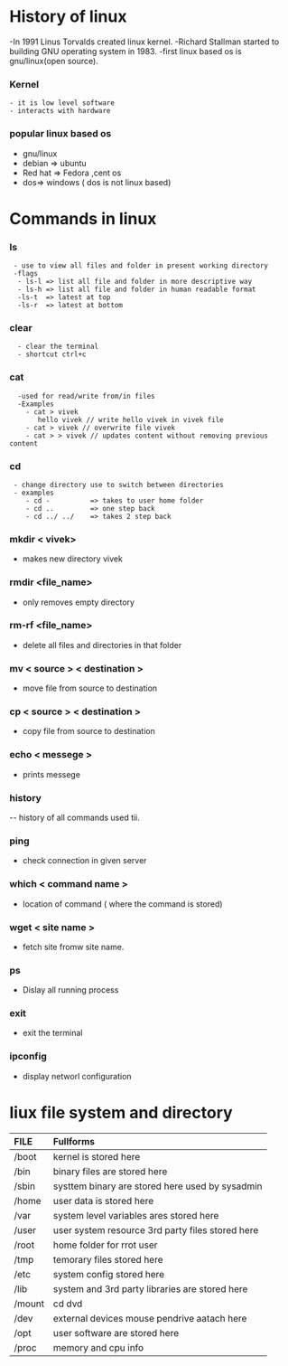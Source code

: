 # History of linux
 -In 1991 Linus Torvalds created linux kernel.
 -Richard Stallman started to building GNU operating system in 1983.
 -first linux based os is gnu/linux(open source).
 
 ### Kernel 
    - it is low level software 
    - interacts with hardware
### popular linux based os
- gnu/linux
- debian => ubuntu
- Red hat => Fedora ,cent os
- dos=> windows ( dos is not linux based)


# Commands in linux
  ### ls
     - use to view all files and folder in present working directory 
     -flags 
      - ls-l => list all file and folder in more descriptive way
      - ls-h => list all file and folder in human readable format
      -ls-t  => latest at top
      -ls-r  => latest at bottom
      
  ### clear
      - clear the terminal
      - shortcut ctrl+c
      
  ### cat
      -used for read/write from/in files
      -Examples
        - cat > vivek
           hello vivek // write hello vivek in vivek file
        - cat > vivek // overwrite file vivek
        - cat > > vivek // updates content without removing previous content
        
 ### cd       
     - change directory use to switch between directories
     - examples
        - cd -          => takes to user home folder
        - cd ..         => one step back
        - cd ../ ../    => takes 2 step back
 
 
### mkdir < vivek>
   - makes new directory vivek


### rmdir <file_name> 
   - only removes empty directory
   
  
### rm-rf <file_name> 
   - delete all files and directories in that folder
 
 
 ### mv < source >   < destination >
   -  move file from source to destination
  
###   cp < source >   < destination >
   -  copy file from source to destination

### echo < messege >
   - prints messege

### history
 -- history of all commands used tii.

### ping
  - check connection in given server

### which < command name >
   - location of command ( where the command is stored)
   
   
### wget < site name >
  -  fetch site fromw site name.

### ps
  - Dislay all running process

### exit
  - exit the terminal

### ipconfig 
  - display networl configuration
  

  
 


    
     
           
      
 # liux file system and directory
      
      
     


| FILE     | Fullforms                       | 
| :------- | :------------------------------ | 
| /boot    | kernel is stored here           | 
| /bin     | binary files are stored here    | 
| /sbin    | systtem binary are stored here used by sysadmin    | 
| /home    |  user data is stored here       |
| /var     | system level variables ares stored here            | 
| /user    | user system resource 3rd party files stored here    | 
| /root    | home folder for rrot user            | 
| /tmp     | temorary files stored here      | 
| /etc     | system config stored here               | 
| /lib     | system and 3rd party libraries are stored here   | 
| /mount   | cd dvd                               | 
| /dev     | external devices mouse pendrive aatach here      | 
| /opt     | user software are stored here   | 
| /proc    |  memory and cpu info             | 
